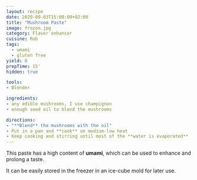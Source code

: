 ```yaml
---
layout: recipe
date: 2020-09-03T15:00:09+02:00
title: "Mushroom Paste"
image: frozen.jpg
category: Flavor enhancer
cuisine: Rob
tags:
  - umami
  - gluten free
yield: 0
prepTime: 15'
hidden: true

tools:
- Blender

ingredients:
- any edible mushrooms, I use champignon
- enough seed oil to blend the mushrooms

directions:
- "**Blend** the mushrooms with the oil"
- Put in a pan and **cook** on medium-low heat
- Keep cooking and stirring until most of the **water is evaporated**
---
```


This paste has a high content of **umami**, which can be used to enhance and prolong a taste.

It can be easily stored in the freezer in an ice-cube mold for later use.